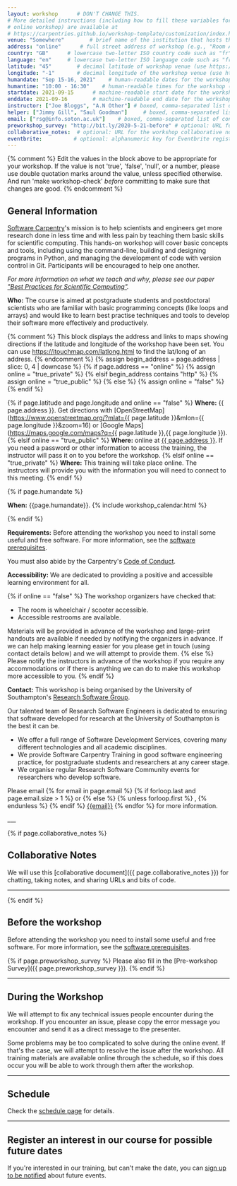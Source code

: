 ```yaml
---
layout: workshop      # DON'T CHANGE THIS.
# More detailed instructions (including how to fill these variables for an
# online workshop) are available at
# https://carpentries.github.io/workshop-template/customization/index.html
venue: "Somewhere"        # brief name of the institution that hosts the workshop without address (e.g., "Euphoric State University")
address: "online"      # full street address of workshop (e.g., "Room A, 123 Forth Street, Blimingen, Euphoria"), videoconferencing URL, or 'online'
country: "GB"      # lowercase two-letter ISO country code such as "fr" (see https://en.wikipedia.org/wiki/ISO_3166-1#Current_codes) for the institution that hosts the workshop
language: "en"     # lowercase two-letter ISO language code such as "fr" (see https://en.wikipedia.org/wiki/List_of_ISO_639-1_codes) for the
latitude: "45"        # decimal latitude of workshop venue (use https://www.latlong.net/)
longitude: "-1"       # decimal longitude of the workshop venue (use https://www.latlong.net)
humandate: "Sep 15-16, 2021"    # human-readable dates for the workshop (e.g., "Feb 17-18, 2020")
humantime: "10:00 - 16:30"    # human-readable times for the workshop (e.g., "9:00 am - 4:30 pm")
startdate: 2021-09-15      # machine-readable start date for the workshop in YYYY-MM-DD format like 2015-01-01
enddate: 2021-09-16        # machine-readable end date for the workshop in YYYY-MM-DD format like 2015-01-02
instructor: ["Joe Bloggs", "A.N Other"] # boxed, comma-separated list of instructors' names as strings, like ["Kay McNulty", "Betty Jennings", "Betty Snyder"]
helper: ["Jimmy Gill", "Saul Goodman"]     # boxed, comma-separated list of helpers' names, like ["Marlyn Wescoff", "Fran Bilas", "Ruth Lichterman"]
email: ["rsg@info.soton.ac.uk"]    # boxed, comma-separated list of contact email addresses for the host, lead instructor, or whoever else is handling questions, like ["marlyn.wescoff@example.org", "fran.bilas@example.org", "ruth.lichterman@example.org"]
preworkshop_survey: "http://bit.ly/2020-5-21-before" # optional: URL for the workshop survey, usually a pre-generated bitlink to a Google Form created for the workshop from a template
collaborative_notes:  # optional: URL for the workshop collaborative notes, e.g. an Etherpad or Google Docs document (e.g., https://pad.carpentries.org/2015-01-01-euphoria)
eventbrite:          # optional: alphanumeric key for Eventbrite registration, e.g., "1234567890AB" (if Eventbrite is being used)
---
```


<!--------------- Editing the header above ------------------------------------>
{% comment %}
Edit the values in the block above to be appropriate for your workshop.
If the value is not 'true', 'false', 'null', or a number, please use
double quotation marks around the value, unless specified otherwise.
And run 'make workshop-check' *before* committing to make sure that changes are good.
{% endcomment %}


<!--------------- General Workshop Information -------------------------------------------------->

## General Information

[Software Carpentry](http://software-carpentry.org/)'s mission is to help scientists and engineers get 
more research done in less time and with less pain by teaching them basic skills for scientific computing. 
This hands-on workshop will cover basic concepts and tools, including using the command-line, building and 
designing programs in Python, and managing the development of code with version control in Git. 
Participants will be encouraged to help one another.

*For more information on what we teach and why, please see our paper 
["Best Practices for Scientific Computing"](http://journals.plos.org/plosbiology/article?id=10.1371/journal.pbio.1001745).*

**Who:** The course is aimed at postgraduate students and postdoctoral scientists who are familiar with basic programming concepts (like loops and arrays) and would like to learn best practise techniques and tools to develop their software more effectively and productively.

<!-- Uncomment for Data Carpentry-style workshop

[Data Carpentry](https://www.data-carpentry.org/) develops and teaches workshops on the fundamental data skills needed to conduct research. 
Our mission is to provide researchers high-quality, training covering the full lifecycle of data-driven research. 
Data Carpentry is a sibling organization of Software Carpentry. Where Software Carpentry teaches best practices in software development, our focus is on the introductory computational skills needed for data management and analysis in all domains of research. Our initial target audience is learners who have little to no prior computational experience. We create a friendly environment for learning to empower researchers and enable data driven discovery. Participants will be encouraged to help one another and to apply what they have learned to their own research problems.

*For more information on what we teach and why, please see our paper 
["Best Practices for Scientific Computing"](http://journals.plos.org/plosbiology/article?id=10.1371/journal.pbio.1001745).*

The course is aimed at graduate students and other researchers.
You don't need to have any previous knowledge of the tools that will be presented at the workshop.
-->

<!-- Uncomment for Computational Research Skills-style workshop

The Computational Research Skills training course helps researchers get more done, in less time, and with less pain!
It teaches the fundamental data and software skills needed for research.

Delivered online, this hands-on, self-learning workshop will cover basic concepts and tools, including data organisation and management, using the command line, 
building and designing R programs to analyse, manipulate, and visualise data, as well as providing introductions to version control and cloud computing.

**Who:** The course is aimed at postgraduate students who are familiar with basic programming concepts (like loops and arrays).
-->


<!--------------- Location ---------------------------------------------------->
{% comment %}
This block displays the address and links to maps showing directions
if the latitude and longitude of the workshop have been set.  You
can use https://itouchmap.com/latlong.html to find the lat/long of an
address.
{% endcomment %}
{% assign begin_address = page.address | slice: 0, 4 | downcase  %}
{% if page.address == "online" %}
  {% assign online = "true_private" %}
{% elsif begin_address contains "http" %}
  {% assign online = "true_public" %}
{% else %}
  {% assign online = "false" %}
{% endif %}

{% if page.latitude and page.longitude and online == "false" %}
**Where:** {{ page.address }}. Get directions with
[OpenStreetMap](https://www.openstreetmap.org/?mlat={{ page.latitude }}&mlon={{ page.longitude }}&zoom=16)
or
[Google Maps](https://maps.google.com/maps?q={{ page.latitude }},{{ page.longitude }}).
{% elsif online == "true_public" %}
**Where:** online at [{{ page.address }}]({{page.address}}). If you need a password or other information to access the training,
the instructor will pass it on to you before the workshop.
{% elsif online == "true_private" %}
**Where:** This training will take place online. The instructors will provide you with the information you will need to connect to this meeting.
{% endif %}


<!--------------- When (start date) ------------------------------------------->

{% if page.humandate %}
<p>
<strong>When:</strong> {{page.humandate}}.
{% include workshop_calendar.html %}
</p>
{% endif %}


<!--------------- Requirements ------------------------------------------------>

**Requirements:** Before attending the workshop you need to install some useful and free software.
For more information, see the [software prerequisites](prerequisites.html).

You must also abide by the Carpentry's [Code of Conduct](https://docs.carpentries.org/topic_folders/policies/code-of-conduct.html).


<!--------------- Accessibility ----------------------------------------------->

**Accessibility:** We are dedicated to providing a positive and accessible learning environment for all.

{% if online == "false" %}
The workshop organizers have checked that:

- The room is wheelchair / scooter accessible.
- Accessible restrooms are available.

Materials will be provided in advance of the workshop and
large-print handouts are available if needed by notifying the
organizers in advance.  If we can help making learning easier for
you please get in touch (using contact details below) and we will
attempt to provide them.
{% else %}
Please notify the instructors in advance of the workshop if you require any accommodations or if there is
anything we can do to make this workshop more accessible to you.
{% endif %}

<!--------------- Contact information ----------------------------------------->

**Contact:** This workshop is being organised by the University of Southampton's <a href='http://rsg.soton.ac.uk/'>Research Software Group</a>.

Our talented team of Research Software Engineers is dedicated to ensuring that software developed
for research at the University of Southampton is the best it can be.

- We offer a full range of Software Development Services, covering many different technologies and all academic disciplines.
- We provide Software Carpentry Training in good software engineering practice, for postgraduate students and
researchers at any career stage.
- We organise regular Research Software Community events for researchers who develop software.

<!-- Set within p element to remove whitespace and linespacing -->
<p>
Please email
{% for email in page.email %}
  {% if forloop.last and page.email.size > 1 %}
    or
  {% else %}
    {% unless forloop.first %}
      ,
    {% endunless %}
  {% endif %}
  <a href='mailto:{{email}}'>{{email}}</a>
{% endfor %}
for more information.
</p>
___

<!--------------- Collaborative Notes ----------------------------------------->

{% if page.collaborative_notes %}
## Collaborative Notes

We will use this [collaborative document]({{ page.collaborative_notes }}) for chatting, taking notes, and sharing URLs and bits of code.
___
{% endif %}


<!--------------- Before the Workshop ----------------------------------------->

## Before the workshop

Before attending the workshop you need to install some useful and free software. 
For more information, see the [software prerequisites](prerequisites.html).

{% if page.preworkshop_survey %}
Please also fill in the [Pre-workshop Survey]({{ page.preworkshop_survey }}).
{% endif %}

---

<!--------------- During the workshop ----------------------------------------->

## During the Workshop

We will attempt to fix any technical issues people encounter during the workshop. 
If you encounter an issue, please copy the error message you encounter and send it as a direct message to the presenter.

Some problems may be too complicated to solve during the online event. 
If that's the case, we will attempt to resolve the issue after the workshop. 
All training materials are available online through the schedule, 
so if this does occur you will be able to work through them after the workshop.

---

<!--------------- During the workshop ----------------------------------------->

## Schedule

Check the [schedule page](schedule-text.html) for details.

---

<!--------------- Register Interest ------------------------------------------>

## Register an interest in our course for possible future dates

If you're interested in our training, but can't make the date, you can 
[sign up to be notified](https://docs.google.com/forms/d/1KW8DTErxhEXUJbtbwUfVw7s6AWwHKFNZNWSsALV2E0A/viewform)
 about future events.

